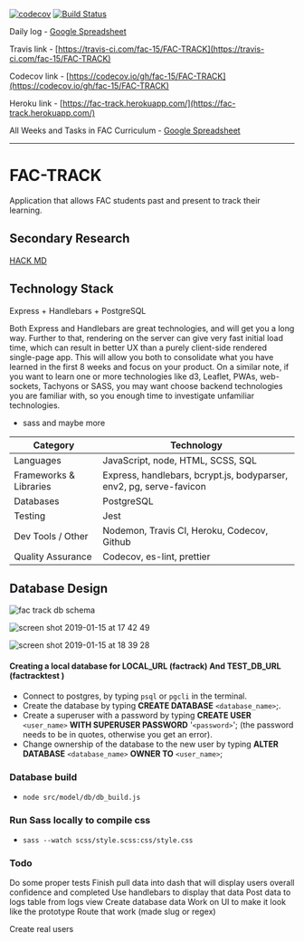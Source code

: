 [![codecov](https://codecov.io/gh/fac-15/FAC-TRACK/branch/staging/graph/badge.svg)](https://codecov.io/gh/fac-15/FAC-TRACK)
[![Build Status](https://travis-ci.org/fac-15/FAC-TRACK.svg?branch=staging)](https://travis-ci.org/fac-15/FAC-TRACK)

Daily log - [Google Spreadsheet](https://docs.google.com/spreadsheets/d/1mT5qh-N_ikzUz1FzJpAItd6elA6nm9ASVz7hDJK2Zmc/edit?usp=sharing)

Travis link - [https://travis-ci.com/fac-15/FAC-TRACK](https://travis-ci.com/fac-15/FAC-TRACK)

Codecov link - [https://codecov.io/gh/fac-15/FAC-TRACK](https://codecov.io/gh/fac-15/FAC-TRACK)

Heroku link - [https://fac-track.herokuapp.com/](https://fac-track.herokuapp.com/)

All Weeks and Tasks in FAC Curriculum - [Google Spreadsheet](https://docs.google.com/spreadsheets/d/1MwHAFfLx2M5QbLrmUAFfXMMXEtk70T4te4qtPe0aabo/edit#gid=0)

---

# FAC-TRACK
Application that allows FAC students past and present to track their learning.

## Secondary Research
[HACK MD](https://hackmd.io/8j2s6VgTR7ideCsk9rD7ng?both)


## Technology Stack 

Express + Handlebars + PostgreSQL

Both Express and Handlebars are great technologies, and will get you a long way. Further to that, rendering on the server can give very fast initial load time, which can result in better UX than a purely client-side rendered single-page app.
This will allow you both to consolidate what you have learned in the first 8 weeks and focus on your product.
On a similar note, if you want to learn one or more technologies like d3, Leaflet, PWAs, web-sockets, Tachyons or SASS, you may want choose backend technologies you are familiar with, so you enough time to investigate unfamiliar technologies.

+ sass and maybe more

| **Category**           | **Technology**                                                                            |
|------------------------|-------------------------------------------------------------------------------------------|
| Languages              | JavaScript, node, HTML, SCSS, SQL                                                         |
| Frameworks & Libraries | Express, handlebars, bcrypt.js, bodyparser, env2, pg, serve-favicon                       |
| Databases              | PostgreSQL                                                                                |
| Testing                | Jest                                                                                      |
| Dev Tools / Other      | Nodemon, Travis CI, Heroku, Codecov, Github                                               |
| Quality Assurance      | Codecov, es-lint, prettier                                                                |


## Database Design 

![fac track db schema](https://user-images.githubusercontent.com/39189687/51178718-65f4be00-18bb-11e9-9b51-058bb82786bc.jpeg)

![screen shot 2019-01-15 at 17 42 49](https://user-images.githubusercontent.com/25176118/51198806-2c3cab00-18ed-11e9-8e67-a8eb07bed716.png)

![screen shot 2019-01-15 at 18 39 28](https://user-images.githubusercontent.com/25176118/51201793-f26fa280-18f4-11e9-95dd-93ac5e8885c5.png)


#### Creating a local database for LOCAL_URL (factrack) And TEST_DB_URL (factracktest )
- Connect to postgres, by typing `psql` or `pgcli` in the terminal.
- Create the database by typing **CREATE DATABASE** `<database_name>`;.
- Create a superuser with a password by typing **CREATE USER** `<user_name>` **WITH SUPERUSER PASSWORD** '`<password>`'; (the password needs to be in quotes, otherwise you get an error).
- Change ownership of the database to the new user by typing **ALTER DATABASE** `<database_name>` **OWNER TO** `<user_name>`;


### Database build
- `node src/model/db/db_build.js`

### Run Sass locally to compile css
- `sass --watch scss/style.scss:css/style.css`


### Todo

Do some proper tests 
Finish pull data into dash that will display users overall confidence and completed
Use handlebars to display that data
Post data to logs table from logs view 
Create database data
Work on UI to make it look like the prototype
Route that work (made slug or regex)

Create real users
